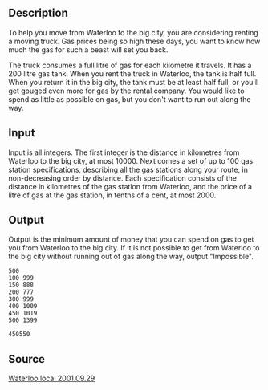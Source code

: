 <h2>Description</h2><p>To help you move from Waterloo to the big city, you are considering renting a moving truck. Gas prices being so high these days, you want to know how much the gas for such a beast will set you back. 
</p>The truck consumes a full litre of gas for each kilometre it travels. It has a 200 litre gas tank. When you rent the truck in Waterloo, the tank is half full. When you return it in the big city, the tank must be at least half full, or you'll get gouged even more for gas by the rental company. You would like to spend as little as possible on gas, but you don't want to run out along the way. <h2>Input</h2><p>Input is all integers. The first integer is the distance in kilometres from Waterloo to the big city, at most 10000. Next comes a set of up to 100 gas station specifications, describing all the gas stations along your route, in non-decreasing order by distance. Each specification consists of the distance in kilometres of the gas station from Waterloo, and the price of a litre of gas at the gas station, in tenths of a cent, at most 2000.</p><h2>Output</h2><p>Output is the minimum amount of money that you can spend on gas to get you from Waterloo to the big city. If it is not possible to get from Waterloo to the big city without running out of gas along the way, output "Impossible".</p><pre><code class="language-input1">500
100 999
150 888
200 777
300 999
400 1009
450 1019
500 1399
</code></pre><pre><code class="language-output1">450550</code></pre><h2>Source</h2><a href="searchproblem?field=source&amp;key=Waterloo+local+2001.09.29">Waterloo local 2001.09.29</a>